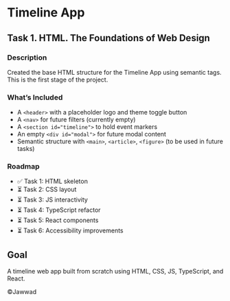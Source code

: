 # Timeline App

## Task 1. HTML. The Foundations of Web Design

### Description

Created the base HTML structure for the Timeline App using semantic tags. This is the first stage of the project.

### What’s Included

- A `<header>` with a placeholder logo and theme toggle button
- A `<nav>` for future filters (currently empty)
- A `<section id="timeline">` to hold event markers
- An empty `<div id="modal">` for future modal content
- Semantic structure with `<main>`, `<article>`, `<figure>` (to be used in future tasks)

### Roadmap

- ✅ Task 1: HTML skeleton
- ⏳ Task 2: CSS layout
- ⏳ Task 3: JS interactivity
- ⏳ Task 4: TypeScript refactor
- ⏳ Task 5: React components
- ⏳ Task 6: Accessibility improvements

## Goal


A timeline web app built from scratch using HTML, CSS, JS, TypeScript, and React.

©️Jawwad
